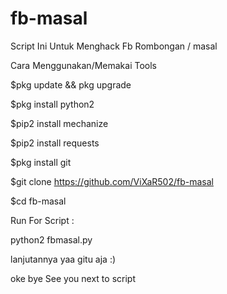 # fb-masal
Script Ini Untuk Menghack Fb Rombongan / masal

Cara Menggunakan/Memakai Tools

$pkg update && pkg upgrade

$pkg install python2

$pip2 install mechanize

$pip2 install requests

$pkg install git

$git clone https://github.com/ViXaR502/fb-masal

$cd fb-masal

Run For Script : 

python2 fbmasal.py

lanjutannya yaa gitu aja :)

oke bye See you next to script
